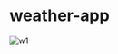 # weather-app

![w1](https://user-images.githubusercontent.com/52875849/88129283-56afa880-cbf5-11ea-8e61-f242fb438714.PNG)
